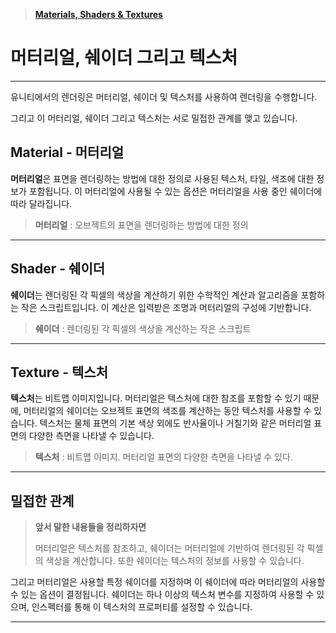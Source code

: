 > [**Materials, Shaders & Textures**](https://docs.unity3d.com/kr/530/Manual/Shaders.html)

# 머터리얼, 쉐이더 그리고 텍스처

---

유니티에서의 렌더링은 머터리얼, 쉐이더 및 텍스처를 사용하여 렌더링을 수행합니다. 

그리고 이 머터리얼, 쉐이더 그리고 텍스처는 서로 밀접한 관계를 맺고 있습니다.

## Material - 머터리얼

**머터리얼**은 표면을 렌더링하는 방법에 대한 정의로 사용된 텍스처, 타일, 색조에 대한 정보가 포함됩니다. 이 머터리얼에 사용될 수 있는 옵션은 머터리얼을 사용 중인 쉐이더에 따라 달라집니다.

> **머터리얼** : 오브젝트의 표면을 렌더링하는 방법에 대한 정의

----

## Shader - 쉐이더

**쉐이더**는 렌더링된 각 픽셀의 색상을 계산하기 위한 수학적인 계산과 알고리즘을 포함하는 작은 스크립트입니다. 이 계산은 입력받은 조명과 머터리얼의 구성에 기반합니다.

> **쉐이더** : 렌더링된 각 픽셀의 색상을 계산하는 작은 스크립트

---

## Texture - 텍스처

**텍스처**는 비트맵 이미지입니다. 머터리얼은 텍스처에 대한 참조를 포함할 수 있기 때문에, 머터리얼의 쉐이더는 오브젝트 표면의 색조를 계산하는 동안 텍스처를 사용할 수 있습니다. 텍스처는 물체 표면의 기본 색상 외에도 반사율이나 거칠기와 같은 머터리얼 표면의 다양한 측면을 나타낼 수 있습니다.

> **텍스처** : 비트맵 이미지. 머터리얼 표면의 다양한 측면을 나타낼 수 있다.

---

## 밀접한 관계

> **앞서 말한 내용들을 정리하자면** 
>
> 머터리얼은 텍스처를 참조하고, 쉐이더는 머터리얼에 기반하여 렌더링된
> 각 픽셀의 색상을 계산합니다. 또한 쉐이더는 텍스처의 정보를 사용할 수 있습니다.

그리고 머터리얼은 사용할 특정 쉐이더를 지정하며 이 쉐이더에 따라 머터리얼의 사용할 수 있는 옵션이 결정됩니다. 쉐이더는 하나 이상의 텍스처 변수를 지정하여 사용할 수 있으며, 인스펙터를 통해 이 텍스처의 프로퍼티를 설정할 수 있습니다.

---
